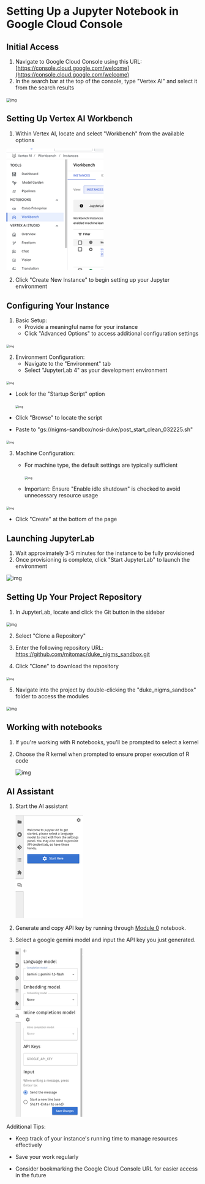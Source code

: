 

# Setting Up a Jupyter Notebook in Google Cloud Console

## Initial Access
1. Navigate to Google Cloud Console using this URL:  [https://console.cloud.google.com/welcome](https://console.cloud.google.com/welcome)
2. In the search bar at the top of the console, type "Vertex AI" and select it from the search results

<img src="https://lh7-rt.googleusercontent.com/docsz/AD_4nXd8h7ybiiNfu3Lm38OdIpG_DKpHNwEszKxsgqSIsrJE_C8tELIL5Mzz5FZ_w7oa1Zi1SEVjPrXjoR8Olt0-P_tZ6tAGhin5jQvX7tRxrTv49oaEMA7TsEypoWaOdFABKVw7VNXD?key=dKp5FwnnbucCvNhB4NAX4_8B" alt="img" style="zoom:67%;" />

## Setting Up Vertex AI Workbench
1. Within Vertex AI, locate and select "Workbench" from the available options

<img src="assets/img/image-20250127200440871.png" alt="image-20250127200440871" style="zoom:50%;" />

2. Click "Create New Instance" to begin setting up your Jupyter environment

## Configuring Your Instance
1. Basic Setup:
   - Provide a meaningful name for your instance
   - Click "Advanced Options" to access additional configuration settings

<img src="https://lh7-rt.googleusercontent.com/docsz/AD_4nXf7EE2lAyE-P4YLaeN71KlypSza91MsdbRWFclwNLNrzLSGEHI8z9UH22ikBX9_0Ljhbi9I4lEte7xmh1anKtS0r3p6lC9097XHoyOkTqYDDPBsugTPDbY32Utid4jE7bnxfpu88w?key=dKp5FwnnbucCvNhB4NAX4_8B" alt="img" style="zoom:50%;" />

2. Environment Configuration:
   - Navigate to the "Environment" tab
   - Select "JupyterLab 4" as your development environment

<img src="https://lh7-rt.googleusercontent.com/docsz/AD_4nXfPzdjxJT9agX1oxjWsbAvOzAkdffAfeUeGuJLvQptovu5xaMAfLdBgfjXv0VtKPrsdIhJBwf9K6MsH2EG9DTX4gp3QxH7R09_E_2QVuVLpR4Mx42wmvm5o3VuO8PjuvdKZ1GQZeQ?key=dKp5FwnnbucCvNhB4NAX4_8B" alt="img" style="zoom:50%;" />

   - Look for the "Startup Script" option

     <img src="https://lh7-rt.googleusercontent.com/docsz/AD_4nXfIlm0CIJMZbF-9-nBZobmKLHs4W0YuqTC6UlQihIi7l7h7YDUvCHTmHtJTHZzLwACn6Ki1J-QzO97G-SRxlJA3eMWu3gSnwQqxYaRkx7uspjCVWW1ds6efzFrLl9hMCUdYxTTg4w?key=dKp5FwnnbucCvNhB4NAX4_8B" alt="img" style="zoom:50%;" />

   - Click "Browse" to locate the script

   - Paste to "gs://nigms-sandbox/nosi-duke/post_start_clean_032225.sh"


<img src="https://lh7-rt.googleusercontent.com/docsz/AD_4nXekFnjgdo8elVtvYBgHh57ca6uKLJjBhtBgDVKTX7kUdWzIYnEAu-2xwxB4i1X2_70rMIUREwaZ310QlAUCL12F3hrahpF1atsQfU3SkMQaTKh-q3N6SsxeBrEIQtoGBdPS9inC?key=dKp5FwnnbucCvNhB4NAX4_8B" alt="img" style="zoom:50%;" />

3. Machine Configuration:
   - For machine type, the default settings are typically sufficient
   
     <img src="https://lh7-rt.googleusercontent.com/docsz/AD_4nXfQR8LimU3pf1ykmJTdxs88ZaBS12NULvHVIaIG9AI_hVFH8Uflv78_YHRqigdw1trznlhunuyFFwaouYG84t5EaXImtWQcnqzVOR1OeeehlGfVUX0MrSid4qVLtM0c7WN0Ef9nTg?key=dKp5FwnnbucCvNhB4NAX4_8B" alt="img" style="zoom:50%;" />
   
   - Important: Ensure "Enable idle shutdown" is checked to avoid unnecessary resource usage

<img src="https://lh7-rt.googleusercontent.com/docsz/AD_4nXc6QHwKUC29_-SlPNlQMWlwap55_76ONhtzgK5eOaqHQPjSjsjWc0TTEV7qbsl4KI9tGOAxk8z8H7njCSzvV85GqDlBw9Tjli9zPzDVnvKlIgbeWcgrGKrscCf5rwhjaeEzzZHGow?key=dKp5FwnnbucCvNhB4NAX4_8B" alt="img" style="zoom:50%;" />

   - Click "Create" at the bottom of the page

## Launching JupyterLab
1. Wait approximately 3-5 minutes for the instance to be fully provisioned
2. Once provisioning is complete, click "Start JupyterLab" to launch the environment

![img](https://lh7-rt.googleusercontent.com/docsz/AD_4nXc0KGfbuCvCc7KPxCQi0ntjaJuxbM_cicEULyDa558BC0sc-MWxZKYCMPtmSCXVG1AyolJru2xlUeC2M70w7TNkpAXTwx6i4aLvYnsrkG1ZXiMakbK13hm4XPZugGinXTNQYmUF3A?key=dKp5FwnnbucCvNhB4NAX4_8B)

## Setting Up Your Project Repository
1. In JupyterLab, locate and click the Git button in the sidebar

<img src="https://lh7-rt.googleusercontent.com/docsz/AD_4nXdYtpdTOv73EkhW3LiNHbbQBRXR-RyagJsgFyfQA1dTecoxfzy5SgXYw2TpS3-4_bjJCXzTdIPt7ikeKBzkhpwDVqsSzCqQ6SjIW5KVTidmagdcz02a5yIUBvayMHqSntvbQou_?key=dKp5FwnnbucCvNhB4NAX4_8B" alt="img" style="zoom: 67%;" />

2. Select "Clone a Repository"

3. Enter the following repository URL: https://github.com/mitomac/duke_nigms_sandbox.git
4. Click "Clone" to download the repository

<img src="https://lh7-rt.googleusercontent.com/docsz/AD_4nXfov5a8LLigr_PTJEI7QJlnrDMHDgp7g_eTVIGU5qmeFIRwb38AscqciovyfchJu_BgE13xHfFLpA7Y0_hUnQKQKKBPH-b0g9VeqBWDHcKOU-DTxfxhTBVp2gllBf5uuEUh_ieTsg?key=dKp5FwnnbucCvNhB4NAX4_8B" alt="img" style="zoom: 50%;" />

5. Navigate into the project by double-clicking the "duke_nigms_sandbox" folder to access the modules

<img src="https://lh7-rt.googleusercontent.com/docsz/AD_4nXcRDYVmR-rbbFV7rxDAA0neq5SXREzJla2rncbR-KTlGKY9Yu_3f4IRStUtQo7HtKHt819L8JVqmAtl80gi64FTaJxcTQ1AD8OzZBZFS4xvwooi7gFLRPQ432LKAIqtXeYyKoCNcQ?key=dKp5FwnnbucCvNhB4NAX4_8B" alt="img" style="zoom:67%;" />

## Working with notebooks
1. If you're working with R notebooks, you'll be prompted to select a kernel

2. Choose the R kernel when prompted to ensure proper execution of R code

   ![img](https://lh7-rt.googleusercontent.com/docsz/AD_4nXckYuAXDg4-sk3xkNLD51xurb4xd0ycpAiyFMYGTXJE0LgAvIftTDd_MpADgqLypLmbTOghBRAz4XLX0yF4KhvXAiy8ujFGy34uHBnQf_6pnwPDtLJxklsYIZl6FHC_HaqfBA4?key=dKp5FwnnbucCvNhB4NAX4_8B)

## AI Assistant

1. Start the AI  assistant

   

   <img src="assets/img/image-20250127202922005.png" alt="image-20250127202922005" style="zoom:50%;" />

2. Generate and copy API key by running through [Module 0](./module0.ipynb) notebook.

3. Select a google gemini model and input the API key you just generated.

   <img src="assets/img/image-20250127202818547.png" alt="image-20250127202818547" style="zoom: 50%;" />


Additional Tips:
- Keep track of your instance's running time to manage resources effectively

- Save your work regularly

- Consider bookmarking the Google Cloud Console URL for easier access in the future

   
